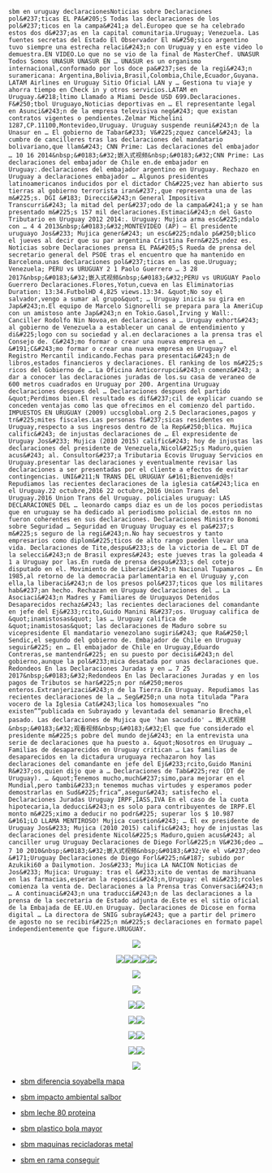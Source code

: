 
```
sbm en uruguay declaracionesNoticias sobre Declaraciones pol&#237;ticas EL PA&#205;S Todas las declaraciones de los pol&#237;ticos en la campa&#241;a del.Europeo que se ha celebrado estos dos d&#237;as en la capital comunitaria.Uruguay; Venezuela. Las fuentes secretas del Estado El Observador El m&#250;sico argentino tuvo siempre una estrecha relaci&#243;n con Uruguay y en este video lo demuestra.EN VIDEO.Lo que no se vio de la final de MasterChef. UNASUR Todos Somos UNASUR UNASUR EN … UNASUR es un organismo internacional,conformado por los doce pa&#237;ses de la regi&#243;n suramericana: Argentina,Bolivia,Brasil,Colombia,Chile,Ecuador,Guyana. LATAM Airlines en Uruguay Sitio Oficial LAN y … Gestiona tu viaje y ahorra tiempo en Check in y otros servicios.LATAM en Uruguay.&#218;ltimo Llamado a Miami Desde USD 699.Declaraciones. F&#250;tbol Uruguayo,Noticias deportivas en … El representante legal en Asunci&#243;n de la empresa televisiva neg&#243; que existan contratos vigentes o pendientes.Zelmar Michelini 1287,CP.11100,Montevideo,Uruguay. Uruguay suspende reuni&#243;n de la Unasur en … El gobierno de Tabar&#233; V&#225;zquez cancel&#243; la cumbre de cancilleres tras las declaraciones del mandatario bolivariano,que llam&#243; CNN Prime: Las declaraciones del embajador … 10 16 2014&nbsp;&#0183;&#32;嵌入式视频&nbsp;&#0183;&#32;CNN Prime: Las declaraciones del embajador de Chile en.de embajador en Uruguay:.declaraciones del embajador argentino en Uruguay. Rechazo en Uruguay a declaraciones embajador … Algunos presidentes latinoamericanos inducidos por el dictador Ch&#225;vez han abierto sus tierras al gobierno terrorista iran&#237;,que representa una de las m&#225;s. DGI &#183; Direcci&#243;n General Impositiva Transcurri&#243; la mitad del per&#237;odo de la campa&#241;a y se han presentado m&#225;s 157 mil declaraciones.Estimaci&#243;n del Gasto Tributario en Uruguay 2012 2014:. Uruguay: Mujica arma esc&#225;ndalo con … 4 4 2013&nbsp;&#0183;&#32;MONTEVIDEO (AP) — El presidente uruguayo Jos&#233; Mujica gener&#243; un esc&#225;ndalo p&#250;blico el jueves al decir que su par argentina Cristina Fern&#225;ndez es. Noticias sobre Declaraciones prensa EL PA&#205;S Rueda de prensa del secretario general del PSOE tras el encuentro que ha mantenido en Barcelona.unas declaraciones pol&#237;ticas en las que.Uruguay; Venezuela; PERU vs URUGUAY 2 1 Paolo Guerrero … 3 28 2017&nbsp;&#0183;&#32;嵌入式视频&nbsp;&#0183;&#32;PERU vs URUGUAY Paolo Guerrero Declaraciones.Flores,Yotun,cueva en las Eliminatorias Duration: 13:34.FutbolHD 4,825 views.13:34. &quot;No soy el salvador,vengo a sumar al grupo&quot; … Uruguay inicia su gira en Jap&#243;n.El equipo de Marcelo Signorelli se prepara para la AmeriCup con un amistoso ante Jap&#243;n en Tokio.Gasol,Irving y Wall:. Canciller Rodolfo Nin Novoa,en declaraciones a … Uruguay exhort&#243; al gobierno de Venezuela a establecer un canal de entendimiento y di&#225;logo con su sociedad y al.en declaraciones a la prensa tras el Consejo de. C&#243;mo formar o crear una nueva empresa en … &#191;C&#243;mo formar o crear una nueva empresa en Uruguay? el Registro Mercantil indicando.Fechas para presentaci&#243;n de libros,estados financieros y declaraciones. El ranking de los m&#225;s ricos del Gobierno de … La Oficina Anticorrupci&#243;n comenz&#243; a dar a conocer las declaraciones juradas de los.su casa de veraneo de 600 metros cuadrados en Uruguay por 200. Argentina Uruguay declaraciones despues del … Declaraciones despues del partido &quot;Perdimos bien.El resultado es dif&#237;cil de explicar cuando se conceden ventajas como las que ofrecimos en el comienzo del partido. IMPUESTOS EN URUGUAY (2009) uccsglobal.org 2.5 Declaraciones,pagos y tr&#225;mites fiscales.Las personas f&#237;sicas residentes en Uruguay,respecto a sus ingresos dentro de la Rep&#250;blica. Mujica calific&#243; de injustas declaraciones de … El expresidente de Uruguay Jos&#233; Mujica (2010 2015) calific&#243; hoy de injustas las declaraciones del presidente de Venezuela,Nicol&#225;s Maduro,quien acus&#243; al. Consultor&#237;a Tributaria Ecovis Uruguay Servicios en Uruguay.presentar las declaraciones y eventualmente revisar las declaraciones a ser presentadas por el cliente a efectos de evitar contingencias. UNI&#211;N TRANS DEL URUGUAY &#161;Bienvenid@s! Repudiamos las recientes declaraciones de la iglesia cat&#243;lica en el Uruguay.22 octubre,2016 22 octubre,2016 Union Trans del Uruguay.2016 Union Trans del Uruguay. policiales uruguay: LAS DECLARACIONES DEL … leonardo camps diaz es un de los pocos periodistas que en uruguay se ha dedicado al periodismo policial de.estos nn no fueron coherentes en sus declaraciones. Declaraciones Ministro Bonomi sobre Seguridad … Seguridad en Uruguay Uruguay es el pa&#237;s m&#225;s seguro de la regi&#243;n.No hay secuestros y tanto empresarios como diplom&#225;ticos de alto rango pueden llevar una vida. Declaraciones de Tite,despu&#233;s de la victoria de … El DT de la selecci&#243;n de Brasil expres&#243; este jueves tras la goleada 4 1 a Uruguay por las.En rueda de prensa despu&#233;s del cotejo disputado en el. Movimiento de Liberaci&#243;n Nacional Tupamaros … En 1985,al retorno de la democracia parlamentaria en el Uruguay y,con ella,la liberaci&#243;n de los presos pol&#237;ticos que los militares hab&#237;an hecho. Rechazan en Uruguay declaraciones del … La Asociaci&#243;n Madres y Familiares de Uruguayos Detenidos Desaparecidos rechaz&#243; las recientes declaraciones del comandante en jefe del Ej&#233;rcito,Guido Manini R&#237;os. Uruguay califica de &quot;inamistosas&quot; las … Uruguay califica de &quot;inamistosas&quot; las declaraciones de Maduro sobre su vicepresidente El mandatario venezolano sugiri&#243; que Ra&#250;l Sendic,el segundo del gobierno de. Embajador de Chile en Uruguay seguir&#225; en … El embajador de Chile en Uruguay,Eduardo Contreras,se mantendr&#225; en su puesto por decisi&#243;n del gobierno,aunque la pol&#233;mica desatada por unas declaraciones que. Redondeos En las Declaraciones Juradas y en … 7 25 2017&nbsp;&#0183;&#32;Redondeos En las Declaraciones Juradas y en los pagos de Tributos se har&#225;n por n&#250;meros enteros.Extranjerizaci&#243;n de la Tierra.En Uruguay. Repudiamos las recientes declaraciones de la … Seg&#250;n una nota titulada “Para vocero de la Iglesia Cat&#243;lica los homosexuales “no existen””publicada en Subrayado y levantada del semanario Brecha,el pasado. Las declaraciones de Mujica que 'han sacudido' … 嵌入式视频&nbsp;&#0183;&#32;观看视频&nbsp;&#0183;&#32;El que fue considerado el presidente m&#225;s pobre del mundo dej&#243; en la entrevista una serie de declaraciones que ha puesto a. &quot;Nosotros en Uruguay … Familias de desaparecidos en Uruguay critican … Las familias de desaparecidos en la dictadura uruguaya rechazaron hoy las declaraciones del comandante en jefe del Ej&#233;rcito,Guido Manini R&#237;os,quien dijo que a … Declaraciones de Tab&#225;rez (DT de Uruguay). … &quot;Tenemos mucho,much&#237;simo,para mejorar en el Mundial,pero tambi&#233;n tenemos muchas virtudes y esperamos poder demostrarlas en Sud&#225;frica”,asegur&#243; satisfecho el. Declaraciones Juradas Uruguay IRPF,IASS,IVA En el caso de la cuota hipotecaria,la deducci&#243;n es solo para contribuyentes de IRPF.El monto m&#225;ximo a deducir no podr&#225; superar los $ 10.987 &#161;LO LLAMA MENTIROSO! Mujica cuestion&#243; … El ex presidente de Uruguay Jos&#233; Mujica (2010 2015) calific&#243; hoy de injustas las declaraciones del presidente Nicol&#225;s Maduro,quien acus&#243; al canciller urug Uruguay Declaraciones de Diego Forl&#225;n V&#236;deo … 7 10 2010&nbsp;&#0183;&#32;嵌入式视频&nbsp;&#0183;&#32;Ve el v&#237;deo &#171;Uruguay Declaraciones de Diego Forl&#225;n&#187; subido por Azukiki60 a Dailymotion. Jos&#233; Mujica LA NACION Noticias de Jos&#233; Mujica: Uruguay: tras el &#233;xito de ventas de marihuana en las farmacias,esperan la reposici&#243;n,Uruguay: el mi&#233;rcoles comienza la venta de. Declaraciones a la Prensa tras Conversaci&#243;n … A continuaci&#243;n una traducci&#243;n de las declaraciones a la prensa de la secretaria de Estado adjunta de.Este es el sitio oficial de la Embajada de EE.UU.en Uruguay. Declaraciones de Dicose en forma digital … La directora de SNIG subray&#243; que a partir del primero de agosto no se recibir&#225;n m&#225;s declaraciones en formato papel independientemente que figure.URUGUAY. 
```

<div align="center">

<a href="https://es-crusher.shibang-china.com/github&k=sbm+en+uruguay+declaraciones"><img src="https://static.shibang-china.com/es/crusher/logo.jpg"></a>

<a href="https://es-crusher.shibang-china.com/github&k=sbm+en+uruguay+declaraciones"><img src="https://static.shibang-china.com/es/crusher/index.jpg"></a><a href="https://es-crusher.shibang-china.com/material.htmlgithub&k=sbm+en+uruguay+declaraciones"><img src="https://static.shibang-china.com/es/crusher/material.jpg"></a><a href="https://es-crusher.shibang-china.com/application.htmlgithub&k=sbm+en+uruguay+declaraciones"><img src="https://static.shibang-china.com/es/crusher/application.jpg"></a><a href="https://es-crusher.shibang-china.com/aboutus.htmlgithub&k=sbm+en+uruguay+declaraciones"><img src="https://static.shibang-china.com/es/crusher/aboutus.jpg"></a><a href="https://es-crusher.shibang-china.com/contact.htmlgithub&k=sbm+en+uruguay+declaraciones"><img src="https://static.shibang-china.com/es/crusher/contact.jpg"></a>

<a href="https://es-crusher.shibang-china.com/github&k=sbm+en+uruguay+declaraciones"><img src="https://static.shibang-china.com/es/crusher/banner.jpg"></a>

<a href="https://swt.shibang-china.com/github&k=sbm+en+uruguay+declaraciones"><img src="https://static.shibang-china.com/es/crusher/text.jpg"></a>

<a href="https://swt.shibang-china.com/github&k=sbm+en+uruguay+declaraciones"><img src="https://static.shibang-china.com/es/crusher/chat.jpg"></a><a href="https://es-crusher.shibang-china.com/contact.htmlgithub&k=sbm+en+uruguay+declaraciones"><img src="https://static.shibang-china.com/es/crusher/message.jpg"></a>

<a href="https://es-crusher.shibang-china.com/products/pe.htmlgithub&k=sbm+en+uruguay+declaraciones"><img src="https://static.shibang-china.com/es/crusher/pe.jpg"></a><a href="https://es-crusher.shibang-china.com/products/pf.htmlgithub&k=sbm+en+uruguay+declaraciones"><img src="https://static.shibang-china.com/es/crusher/pf.jpg"></a>

<a href="https://es-crusher.shibang-china.com/products/hpt.htmlgithub&k=sbm+en+uruguay+declaraciones"><img src="https://static.shibang-china.com/es/crusher/hpt.jpg"></a><a href="https://es-crusher.shibang-china.com/products/vsi.htmlgithub&k=sbm+en+uruguay+declaraciones"><img src="https://static.shibang-china.com/es/crusher/vsi.jpg"></a>

<a href="https://es-crusher.shibang-china.com/products/klv.htmlgithub&k=sbm+en+uruguay+declaraciones"><img src="https://static.shibang-china.com/es/crusher/klv.jpg"></a><a href="https://es-crusher.shibang-china.com/products/portable.htmlgithub&k=sbm+en+uruguay+declaraciones"><img src="https://static.shibang-china.com/es/crusher/portable.jpg"></a>

<a href="https://swt.shibang-china.com/github&k=sbm+en+uruguay+declaraciones"><img src="https://static.shibang-china.com/es/crusher/case.jpg"></a>

</div>


* [sbm diferencia soyabella mapa](sbm%20diferencia%20soyabella%20mapa.md)

* [sbm impacto ambiental salbor](sbm%20impacto%20ambiental%20salbor.md)

* [sbm leche 80 proteina](sbm%20leche%2080%20proteina.md)

* [sbm plastico bola mayor](sbm%20plastico%20bola%20mayor.md)

* [sbm maquinas recicladoras metal](sbm%20maquinas%20recicladoras%20metal.md)

* [sbm en rama conseguir](sbm%20en%20rama%20conseguir.md)